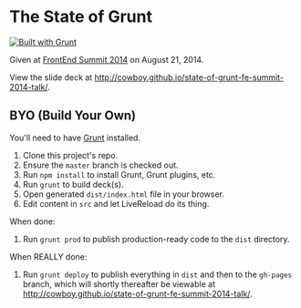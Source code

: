 # The State of Grunt

[![Built with Grunt](https://cdn.gruntjs.com/builtwith.png)](http://gruntjs.com/)

Given at [FrontEnd Summit 2014](http://environmentsforhumans.com/2014/frontend-summit/) on August 21, 2014.

View the slide deck at <http://cowboy.github.io/state-of-grunt-fe-summit-2014-talk/>.

## BYO (Build Your Own)

You'll need to have [Grunt](http://gruntjs.com/) installed.

1. Clone this project's repo.
1. Ensure the `master` branch is checked out.
1. Run `npm install` to install Grunt, Grunt plugins, etc.
1. Run `grunt` to build deck(s).
1. Open generated `dist/index.html` file in your browser.
1. Edit content in `src` and let LiveReload do its thing.

When done:

1. Run `grunt prod` to publish production-ready code to the `dist` directory.

When REALLY done:

1. Run `grunt deploy` to publish everything in `dist` and then to the `gh-pages` branch, which will shortly thereafter be viewable at <http://cowboy.github.io/state-of-grunt-fe-summit-2014-talk/>.

